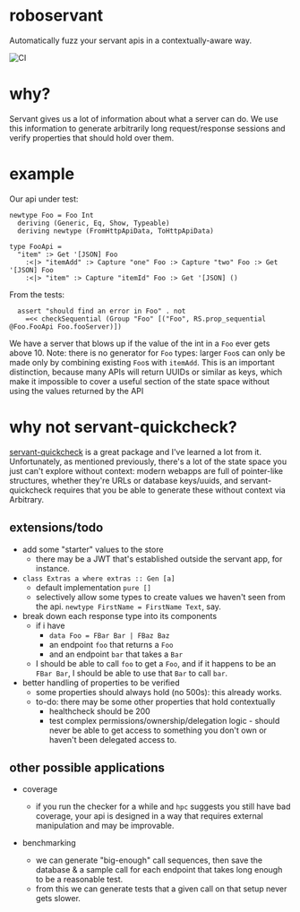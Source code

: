 # roboservant

Automatically fuzz your servant apis in a contextually-aware way.

![CI](https://github.com/mwotton/roboservant/workflows/CI/badge.svg)


# why?

Servant gives us a lot of information about what a server can do. We
use this information to generate arbitrarily long request/response
sessions and verify properties that should hold over them.

# example

Our api under test:

```
newtype Foo = Foo Int
  deriving (Generic, Eq, Show, Typeable)
  deriving newtype (FromHttpApiData, ToHttpApiData)

type FooApi =
  "item" :> Get '[JSON] Foo
    :<|> "itemAdd" :> Capture "one" Foo :> Capture "two" Foo :> Get '[JSON] Foo
    :<|> "item" :> Capture "itemId" Foo :> Get '[JSON] ()
```

From the tests:

```
  assert "should find an error in Foo" . not
    =<< checkSequential (Group "Foo" [("Foo", RS.prop_sequential @Foo.FooApi Foo.fooServer)])
```

We have a server that blows up if the value of the int in a `Foo` ever gets above 10. Note:
there is no generator for `Foo` types: larger `Foo`s can only be made only by combining existing
`Foo`s with `itemAdd`. This is an important distinction, because many APIs will return UUIDs or
similar as keys, which make it impossible to cover a useful section of the state space without
using the values returned by the API


# why not servant-quickcheck?

[servant-quickcheck](https://hackage.haskell.org/package/servant-quickcheck)
is a great package and I've learned a lot from it. Unfortunately, as mentioned previously,
there's a lot of the state space you just can't explore without context: modern webapps are
full of pointer-like structures, whether they're URLs or database
keys/uuids, and servant-quickcheck requires that you be able to generate
these without context via Arbitrary.

## extensions/todo

- add some "starter" values to the store
  - there may be a JWT that's established outside the servant app, for instance.
- `class Extras a where extras :: Gen [a]`
  - default implementation `pure []`
  - selectively allow some types to create values we haven't seen from the api.
	`newtype FirstName = FirstName Text`, say.
- break down each response type into its components
  - if i have
	- `data Foo = FBar Bar | FBaz Baz`
	- an endpoint `foo` that returns a `Foo`
	- and an endpoint `bar` that takes a `Bar`
  - I should be able to call `foo` to get a `Foo`, and if it happens to be an `FBar Bar`, I
	should be able to use that `Bar` to call `bar`.
- better handling of properties to be verified
  - some properties should always hold (no 500s): this already works.
  - to-do: there may be some other properties that hold contextually
	- healthcheck should be 200
	- test complex permissions/ownership/delegation logic - should never be able to
	  get access to something you don't own or haven't been delegated access to.

## other possible applications

- coverage
  - if you run the checker for a while and `hpc` suggests you still have bad coverage,
	your api is designed in a way that requires external manipulation and may be improvable.

- benchmarking
  - we can generate "big-enough" call sequences, then save the database & a sample call for each
	endpoint that takes long enough to be a reasonable test.
  - from this we can generate tests that a given call on that setup never gets slower.
